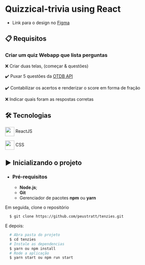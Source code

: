 # Quizzical-trivia using React

- Link para o design no [Figma](https://www.figma.com/file/E9S5iPcm10f0RIHK8mCqKL/Quizzical-App?node-id=0%3A1)
## 📋 Requisitos

### Criar um quiz Webapp que lista perguntas

❌ Criar duas telas, (começar & questões)

✔️ Puxar 5 questões da [OTDB API](https://opentdb.com/api_config.php)

✔️ Contabilizar os acertos e renderizar o score em forma de fração

❌ Indicar quais foram as respostas corretas

## 🛠 Tecnologias

<img src="https://cdn.jsdelivr.net/gh/devicons/devicon/icons/react/react-original.svg" align="center" width="30" height="30" /> ReactJS

<img src="https://cdn.jsdelivr.net/gh/devicons/devicon/icons/css3/css3-original.svg" align="center" width="30" height="30" /> CSS

## ▶️ Inicializando o projeto

- ### **Pré-requisitos**

  - **Node.js**;
  - **Git**
  - Gerenciador de pacotes **npm** ou **yarn**

Em seguida, clone o repositório

```sh
  $ git clone https://github.com/peustratt/tenzies.git
```

E depois:

```sh
  # Abra pasta do projeto
  $ cd tenzies
  # Instale as dependencias
  $ yarn ou npm install
  # Rode a aplicação
  $ yarn start ou npm run start
```
